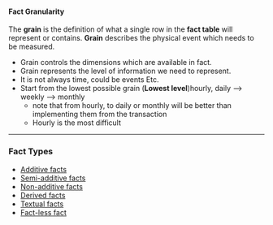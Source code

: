 #### Fact Granularity
The **grain** is the definition of what a single row in the **fact table** will represent or contains.
**Grain** describes the physical event which needs to be measured.
- Grain controls the dimensions which are available in fact.
- Grain represents the level of information we need to represent.
- It is not always time, could be events Etc.
- Start from the lowest possible grain (**Lowest level**)hourly, daily --> weekly --> monthly
	- note that from hourly, to daily or monthly will be better than implementing them from the transaction 
	- Hourly is the most difficult

---

### Fact Types

- [Additive facts](../Additive%20facts/)
- [Semi-additive facts](../Semi-additive%20facts/)
- [Non-additive facts](../Non-additive%20facts/)
- [Derived facts](../Derived%20facts/)
- [Textual facts](../Textual%20facts/)
- [Fact-less fact](../Fact-less%20fact/)